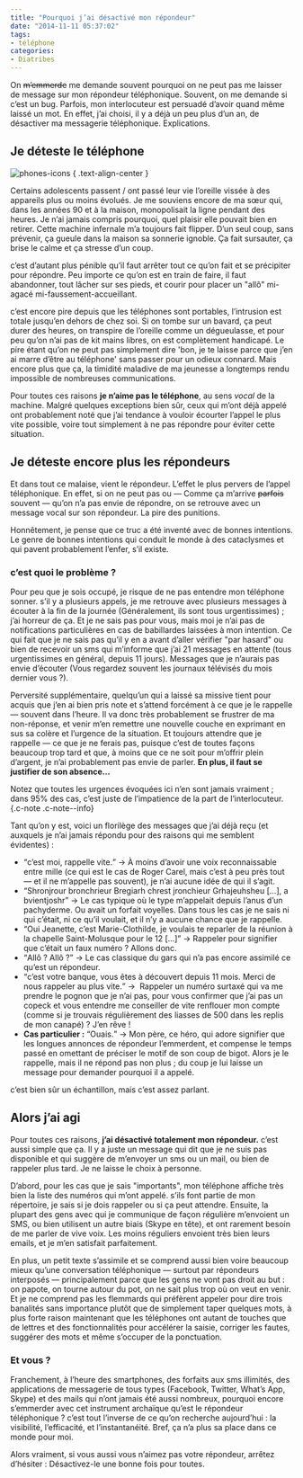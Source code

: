 ```yaml
---
title: "Pourquoi j’ai désactivé mon répondeur"
date: "2014-11-11 05:37:02"
tags:
- téléphone
categories:
- Diatribes
---
```


On <del>m’emmerde</del> me demande souvent pourquoi on ne peut pas me laisser de message sur mon répondeur téléphonique. Souvent, on me demande si c’est un bug. Parfois, mon interlocuteur est persuadé d’avoir quand même laissé un mot. En effet, j’ai choisi, il y a déjà un peu plus d’un an, de désactiver ma messagerie téléphonique. Explications.


## Je déteste le téléphone

![phones-icons](https://images.emmanuelbeziat.com/phones-icons.png) { .text-align-center }

Certains adolescents passent / ont passé leur vie l’oreille vissée à des appareils plus ou moins évolués. Je me souviens encore de ma sœur qui, dans les années 90 et à la maison, monopolisait la ligne pendant des heures. Je n’ai jamais compris pourquoi, quel plaisir elle pouvait bien en retirer. Cette machine infernale m’a toujours fait flipper. D’un seul coup, sans prévenir, ça gueule dans la maison sa sonnerie ignoble. Ça fait sursauter, ça brise le calme et ça stresse d’un coup.

c’est d’autant plus pénible qu’il faut arrêter tout ce qu’on fait et se précipiter pour répondre. Peu importe ce qu’on est en train de faire, il faut abandonner, tout lâcher sur ses pieds, et courir pour placer un "allô" mi-agacé mi-faussement-accueillant.

c’est encore pire depuis que les téléphones sont portables, l’intrusion est totale jusqu’en dehors de chez soi. Si on tombe sur un bavard, ça peut durer des heures, on transpire de l’oreille comme un dégueulasse, et pour peu qu’on n’ai pas de kit mains libres, on est complètement handicapé. Le pire étant qu’on ne peut pas simplement dire 'bon, je te laisse parce que j’en ai marre d’être au téléphone' sans passer pour un odieux connard. Mais encore plus que ça, la timidité maladive de ma jeunesse a longtemps rendu impossible de nombreuses communications.

Pour toutes ces raisons **je n’aime pas le téléphone**, au sens _vocal_ de la machine. Malgré quelques exceptions bien sûr, ceux qui m’ont déjà appelé ont probablement noté que j’ai tendance à vouloir écourter l’appel le plus vite possible, voire tout simplement à ne pas répondre pour éviter cette situation.

## Je déteste encore plus les répondeurs

Et dans tout ce malaise, vient le répondeur. L’effet le plus pervers de l’appel téléphonique. En effet, si on ne peut pas ou — Comme ça m’arrive <del>parfois</del> souvent — qu’on n’a pas envie de répondre, on se retrouve avec un message vocal sur son répondeur. La pire des punitions.

Honnêtement, je pense que ce truc a été inventé avec de bonnes intentions. Le genre de bonnes intentions qui conduit le monde à des cataclysmes et qui pavent probablement l’enfer, s’il existe.

### c’est quoi le problème ?

Pour peu que je sois occupé, je risque de ne pas entendre mon téléphone sonner. s’il y a plusieurs appels, je me retrouve avec plusieurs messages à écouter à la fin de la journée (Généralement, ils sont tous urgentissimes) ; j’ai horreur de ça. Et je ne sais pas pour vous, mais moi je n’ai pas de notifications particulières en cas de babillardes laissées à mon intention. Ce qui fait que je ne sais pas qu’il y en a avant d’aller vérifier "par hasard" ou bien de recevoir un sms qui m’informe que j’ai 21 messages en attente (tous urgentissimes en général, depuis 11 jours). Messages que je n’aurais pas envie d’écouter (Vous regardez souvent les journaux télévisés du mois dernier vous ?).

Perversité supplémentaire, quelqu’un qui a laissé sa missive tient pour acquis que j’en ai bien pris note et s’attend forcément à ce que je le rappelle — souvent dans l’heure. Il va donc très probablement se frustrer de ma non-réponse, et venir m’en remettre une nouvelle couche en exprimant en sus sa colère et l’urgence de la situation. Et toujours attendre que je rappelle — ce que je ne ferais pas, puisque c’est de toutes façons beaucoup trop tard et que, à moins que ce ne soit pour m’offrir plein d’argent, je n’ai probablement pas envie de parler. **En plus, il faut se justifier de son absence…**

Notez que toutes les urgences évoquées ici n’en sont jamais vraiment ; dans 95% des cas, c’est juste de l’impatience de la part de l’interlocuteur. {.c-note .c-note--info}

Tant qu’on y est, voici un florilège des messages que j’ai déjà reçu (et auxquels je n’ai jamais répondu pour des raisons qui me semblent évidentes) :

*   <q>c’est moi, rappelle vite.</q> → À moins d’avoir une voix reconnaissable entre mille (ce qui est le cas de Roger Carel, mais c’est à peu près tout — et il ne m’appelle pas souvent), je n’ai aucune idée de qui il s’agit.
*   <q>Shronjrour bronchrieur Bregiarh chrest jronchieur Grhajeuhsheu […], a bvientjoshr</q> → Le cas typique où le type m’appelait depuis l’anus d’un pachyderme. Ou avait un forfait voyelles. Dans tous les cas je ne sais ni qui c’était, ni ce qu’il voulait, et il n’y a aucune chance que je rappelle.
*   <q>Oui Jeanette, c’est Marie-Clothilde, je voulais te reparler de la réunion à la chapelle Saint-Molusque pour le 12 […]</q> → Rappeler pour signifier que c’était un faux numéro ? Allons donc.
*   <q>Allô ? Allô ?</q> → Le cas classique du gars qui n’a pas encore assimilé ce qu’est un répondeur.
*   <q>c’est votre banque, vous êtes à découvert depuis 11 mois. Merci de nous rappeler au plus vite.</q> →  Rappeler un numéro surtaxé qui va me prendre le pognon que je n’ai pas, pour vous confirmer que j’ai pas un copeck et vous entendre me conseiller de vite renflouer mon compte (comme si je trouvais régulièrement des liasses de 500 dans les replis de mon canapé) ? J’en rêve !
*   **Cas particulier :** <q>Ouais.</q> → Mon père, ce héro, qui adore signifier que les longues annonces de répondeur l’emmerdent, et compense le temps passé en omettant de préciser le motif de son coup de bigot. Alors je le rappelle, mais il ne répond pas non plus ; du coup je lui laisse un message pour demander pourquoi il a appelé.

c’est bien sûr un échantillon, mais c’est assez parlant.

## Alors j’ai agi

Pour toutes ces raisons, **j’ai désactivé totalement mon répondeur.** c’est aussi simple que ça. Il y a juste un message qui dit que je ne suis pas disponible et qui suggère de m’envoyer un sms ou un mail, ou bien de rappeler plus tard. Je ne laisse le choix à personne.

D’abord, pour les cas que je sais "importants", mon téléphone affiche très bien la liste des numéros qui m’ont appelé. s’ils font partie de mon répertoire, je sais si je dois rappeler ou si ça peut attendre. Ensuite, la plupart des gens avec qui je communique de façon régulière m’envoient un SMS, ou bien utilisent un autre biais (Skype en tête), et ont rarement besoin de me parler de vive voix. Les moins réguliers envoient très bien leurs emails, et je m’en satisfait parfaitement.

En plus, un petit texte s’assimile et se comprend aussi bien voire beaucoup mieux qu’une conversation téléphonique — surtout par répondeurs interposés — principalement parce que les gens ne vont pas droit au but : on papote, on tourne autour du pot, on ne sait plus trop où on veut en venir. Et je ne comprend pas les flemmards qui préfèrent appeler pour dire trois banalités sans importance plutôt que de simplement taper quelques mots, à plus forte raison maintenant que les téléphones ont autant de touches que de lettres et des fonctionnalités pour accélérer la saisie, corriger les fautes, suggérer des mots et même s’occuper de la ponctuation.

### Et vous ?

Franchement, à l’heure des smartphones, des forfaits aux sms illimités, des applications de messagerie de tous types (Facebook, Twitter, What’s App, Skype) et des mails qui n’ont jamais été aussi nombreux, pourquoi encore s’emmerder avec cet instrument archaïque qu’est le répondeur téléphonique ? c’est tout l’inverse de ce qu’on recherche aujourd’hui : la visibilité, l’efficacité, et l’instantanéité. Bref, ça n’a plus sa place dans ce monde pour moi.

Alors vraiment, si vous aussi vous n’aimez pas votre répondeur, arrêtez d’hésiter : Désactivez-le une bonne fois pour toutes.
